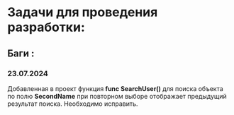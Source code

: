 # Задачи для проведения разработки:
## Баги :
### 23.07.2024
Добавленная в проект функция __func SearchUser()__ для поиска объекта по полю __SecondName__ при повторном выборе отображает предыдущий результат поиска. Необходимо исправить.